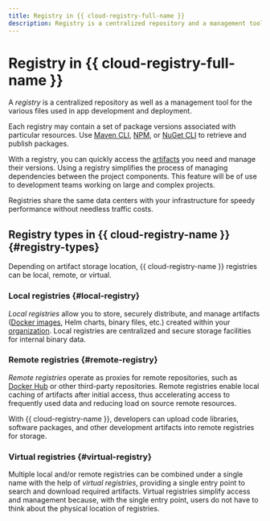 ```yaml
---
title: Registry in {{ cloud-registry-full-name }}
description: Registry is a centralized repository and a management tool for the various files used in app development and deployment.
---
```


# Registry in {{ cloud-registry-full-name }}

A _registry_ is a centralized repository as well as a management tool for the various files used in app development and deployment.

Each registry may contain a set of package versions associated with particular resources. Use [Maven CLI](https://maven.apache.org/ref/3-LATEST/maven-embedder/cli.html), [NPM](art-nodejs.md#npm-inf), or [NuGet CLI](https://learn.microsoft.com/en-us/nuget/reference/nuget-exe-cli-reference) to retrieve and publish packages.

With a registry, you can quickly access the [artifacts](artifacts.md) you need and manage their versions. Using a registry simplifies the process of managing dependencies between the project components. This feature will be of use to development teams working on large and complex projects.

Registries share the same data centers with your infrastructure for speedy performance without needless traffic costs.

## Registry types in {{ cloud-registry-name }} {#registry-types}

Depending on artifact storage location, {{ cloud-registry-name }} registries can be local, remote, or virtual.

### Local registries {#local-registry}

_Local registries_ allow you to store, securely distribute, and manage artifacts ([Docker images](./docker-image.md), Helm charts, binary files, etc.) created within your [organization](../../organization/concepts/organization.md). Local registries are centralized and secure storage facilities for internal binary data.

### Remote registries {#remote-registry}

_Remote registries_ operate as proxies for remote repositories, such as [Docker Hub](https://hub.docker.com/) or other third-party repositories. Remote registries enable local caching of artifacts after initial access, thus accelerating access to frequently used data and reducing load on source remote resources.

With {{ cloud-registry-name }}, developers can upload code libraries, software packages, and other development artifacts into remote registries for storage.

### Virtual registries {#virtual-registry}

Multiple local and/or remote registries can be combined under a single name with the help of _virtual registries_, providing a single entry point to search and download required artifacts. Virtual registries simplify access and management because, with the single entry point, users do not have to think about the physical location of registries.
